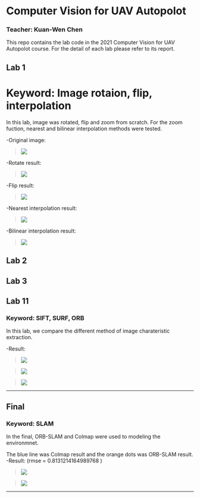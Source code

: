 # Computer Vision for UAV Autopolot
### Teacher: Kuan-Wen Chen
This repo contains the lab code in the 2021 Computer Vision for UAV Autopolot course.
For the detail of each lab please refer to its report.

## Lab 1
# Keyword: Image rotaion, flip, interpolation

In this lab, image was rotated, flip and zoom from scratch. For the zoom fuction, nearest and bilinear interpolation methods were tested.

-Original image:
><img src = "img/Lenna.png">
-Rotate result:
><img src = "img/Lab01_rotate_result.jpg">
-Flip result:
><img src = "img/Lab01_flip_result.jpg">
-Nearest interpolation result:
><img src = "img/Lab01_nearest_result.jpg">
-Bilinear interpolation result:
><img src = "img/Lab01_bilinear_result.jpg">

## Lab 2

## Lab 3

## Lab 11
### Keyword: SIFT, SURF, ORB

In this lab, we compare the different method of image charateristic extraction.

-Result:

><img src = "img/lab11_sift.png">

><img src = "img/lab11_surf.png">

><img src = "img/lab11_orb.png">

---
## Final
### Keyword: SLAM

In the final, ORB-SLAM and Colmap were used to modeling the environmnet.

The blue line was Colmap result and the orange dots was ORB-SLAM result.
-Result: (rmse = 0.8131214164989768 )

><img src = "img/final_orb_slam.gif">

><img src = "img/final_orb.png">

---